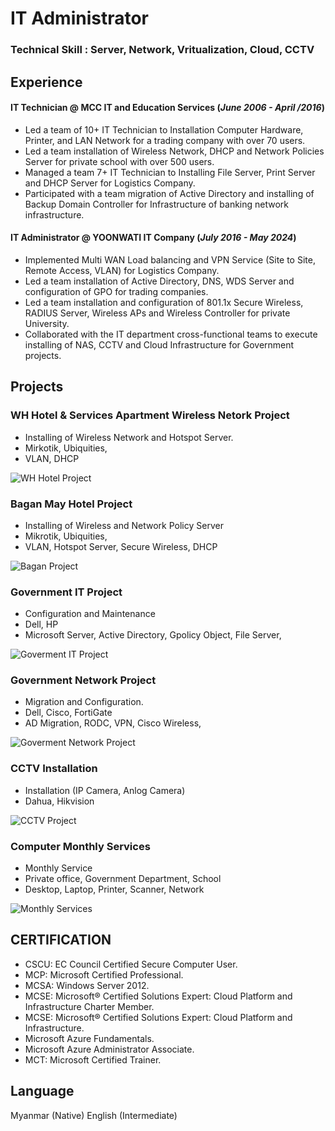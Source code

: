 # IT Administrator

### Technical Skill : Server, Network, Vritualization, Cloud, CCTV ###

## Experience ##
#### IT Technician @ MCC IT and Education Services (_June 2006 - April /2016_) ####
- Led a team of 10+ IT Technician to Installation Computer Hardware, Printer, and LAN Network for a trading company with over 70 users.
- Led a team installation of Wireless Network, DHCP and Network Policies Server for private school with over 500 users.
- Managed a team 7+ IT Technician to Installing File Server, Print Server and DHCP Server for Logistics Company.
- Participated with a team migration of Active Directory and installing of Backup Domain Controller for Infrastructure of banking network infrastructure.

#### IT Administrator @ YOONWATI IT Company (_July 2016 - May 2024_) ####
- Implemented Multi WAN Load balancing and VPN Service (Site to Site, Remote Access, VLAN) for Logistics Company.
- Led a team installation of Active Directory, DNS, WDS Server and configuration of GPO for trading companies.
- Led a team installation and configuration of 801.1x Secure Wireless, RADIUS Server, Wireless APs and Wireless Controller for private University.
- Collaborated with the IT department cross-functional teams to execute installing of NAS, CCTV and Cloud Infrastructure for Government projects.

## Projects ##
### WH Hotel & Services Apartment Wireless Netork Project ###
- Installing of Wireless Network and Hotspot Server.
- Mirkotik, Ubiquities,
- VLAN, DHCP

![WH Hotel Project](/assets/img/001.png)

### Bagan May Hotel Project ###
- Installing of Wireless and Network Policy Server
- Mikrotik, Ubiquities,
- VLAN, Hotspot Server, Secure Wireless, DHCP

![Bagan Project](/assets/img/002.png)

### Government IT Project ###
- Configuration and Maintenance
- Dell, HP
- Microsoft Server, Active Directory, Gpolicy Object, File Server,

![Goverment IT Project](/assets/img/003.png)

### Government Network Project ###
- Migration and Configuration.
- Dell, Cisco, FortiGate
- AD Migration, RODC, VPN, Cisco Wireless,

![Goverment Network Project](/assets/img/004.png)

### CCTV Installation ###
- Installation (IP Camera, Anlog Camera)
- Dahua, Hikvision

![CCTV Project](/assets/img/005.png)

### Computer Monthly Services ###
- Monthly Service
- Private office, Government Department, School
- Desktop, Laptop, Printer, Scanner, Network

![Monthly Services](/assets/img/006.png)

## CERTIFICATION ##

- CSCU: EC Council Certified Secure Computer User.
- MCP: Microsoft Certified Professional.
- MCSA: Windows Server 2012.
- MCSE: Microsoft® Certified Solutions Expert: Cloud Platform and Infrastructure Charter Member.
- MCSE: Microsoft® Certified Solutions Expert: Cloud Platform and Infrastructure.
- Microsoft Azure Fundamentals.
- Microsoft Azure Administrator Associate.
- MCT: Microsoft Certified Trainer.

## Language ##

Myanmar (Native)
English (Intermediate)
